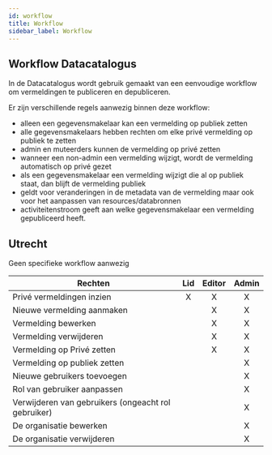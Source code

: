 ```yaml
---
id: workflow
title: Workflow
sidebar_label: Workflow
---
```


## Workflow Datacatalogus

In de Datacatalogus wordt gebruik gemaakt van een eenvoudige workflow om vermeldingen te publiceren en depubliceren.

Er zijn verschillende regels aanwezig binnen deze workflow:

- alleen een gegevensmakelaar kan een vermelding op publiek zetten
- alle gegevensmakelaars hebben rechten om elke privé vermelding op publiek te zetten
- admin en muteerders kunnen de vermelding op privé zetten
- wanneer een non-admin een vermelding wijzigt, wordt de vermelding automatisch op privé gezet
- als een gegevensmakelaar een vermelding wijzigt die al op publiek staat, dan blijft de vermelding publiek
- geldt voor veranderingen in de metadata van de vermelding maar ook voor het aanpassen van resources/databronnen
- activiteitenstroom geeft aan welke gegevensmakelaar een vermelding gepubliceerd heeft.

## Utrecht

Geen specifieke workflow aanwezig

| Rechten                                             | Lid | Editor | Admin |
| --------------------------------------------------- | :-: | :----: | :---: |
| Privé vermeldingen inzien                           |  X  |   X    |   X   |
| Nieuwe vermelding aanmaken                          |     |   X    |   X   |
| Vermelding bewerken                                 |     |   X    |   X   |
| Vermelding verwijderen                              |     |   X    |   X   |
| Vermelding op Privé zetten                          |     |   X    |   X   |
| Vermelding op publiek zetten                        |     |        |   X   |
| Nieuwe gebruikers toevoegen                         |     |        |   X   |
| Rol van gebruiker aanpassen                         |     |        |   X   |
| Verwijderen van gebruikers (ongeacht rol gebruiker) |     |        |   X   |
| De organisatie bewerken                             |     |        |   X   |
| De organisatie verwijderen                          |     |        |   X   |
